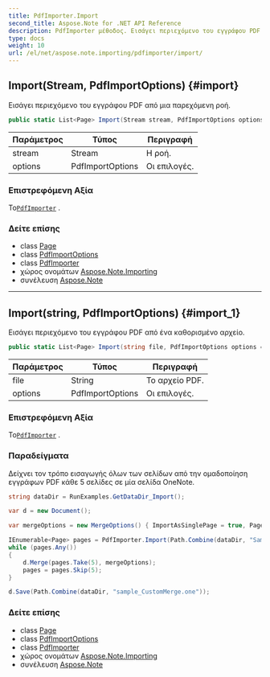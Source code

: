 ```yaml
---
title: PdfImporter.Import
second_title: Aspose.Note for .NET API Reference
description: PdfImporter μέθοδος. Εισάγει περιεχόμενο του εγγράφου PDF από μια παρεχόμενη ροή.
type: docs
weight: 10
url: /el/net/aspose.note.importing/pdfimporter/import/
---
```

## Import(Stream, PdfImportOptions) {#import}

Εισάγει περιεχόμενο του εγγράφου PDF από μια παρεχόμενη ροή.

```csharp
public static List<Page> Import(Stream stream, PdfImportOptions options = null)
```

| Παράμετρος | Τύπος | Περιγραφή |
| --- | --- | --- |
| stream | Stream | Η ροή. |
| options | PdfImportOptions | Οι επιλογές. |

### Επιστρεφόμενη Αξία

Το[`PdfImporter`](../) .

### Δείτε επίσης

* class [Page](../../../aspose.note/page/)
* class [PdfImportOptions](../../pdfimportoptions/)
* class [PdfImporter](../)
* χώρος ονομάτων [Aspose.Note.Importing](../../pdfimporter/)
* συνέλευση [Aspose.Note](../../../)

---

## Import(string, PdfImportOptions) {#import_1}

Εισάγει περιεχόμενο του εγγράφου PDF από ένα καθορισμένο αρχείο.

```csharp
public static List<Page> Import(string file, PdfImportOptions options = null)
```

| Παράμετρος | Τύπος | Περιγραφή |
| --- | --- | --- |
| file | String | Το αρχείο PDF. |
| options | PdfImportOptions | Οι επιλογές. |

### Επιστρεφόμενη Αξία

Το[`PdfImporter`](../) .

### Παραδείγματα

Δείχνει τον τρόπο εισαγωγής όλων των σελίδων από την ομαδοποίηση εγγράφων PDF κάθε 5 σελίδες σε μία σελίδα OneNote.

```csharp
string dataDir = RunExamples.GetDataDir_Import();

var d = new Document();

var mergeOptions = new MergeOptions() { ImportAsSinglePage = true, PageSpacing = 100 };

IEnumerable<Page> pages = PdfImporter.Import(Path.Combine(dataDir, "SampleGrouping.pdf"));
while (pages.Any())
{
    d.Merge(pages.Take(5), mergeOptions);
    pages = pages.Skip(5);
}

d.Save(Path.Combine(dataDir, "sample_CustomMerge.one"));
```

### Δείτε επίσης

* class [Page](../../../aspose.note/page/)
* class [PdfImportOptions](../../pdfimportoptions/)
* class [PdfImporter](../)
* χώρος ονομάτων [Aspose.Note.Importing](../../pdfimporter/)
* συνέλευση [Aspose.Note](../../../)


